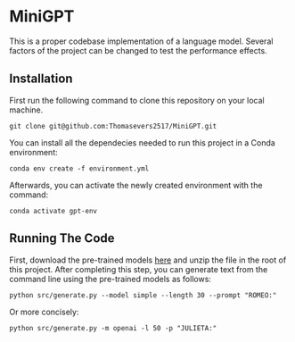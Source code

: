 # MiniGPT
This is a proper codebase implementation of a language model. Several factors of the project can be changed to test the performance effects.


## Installation
First run the following command to clone this repository on your local machine.

```git clone git@github.com:Thomasevers2517/MiniGPT.git ```

You can install all the dependecies needed to run this project in a Conda environment:

```conda env create -f environment.yml```

Afterwards, you can activate the newly created environment with the command:
 
```conda activate gpt-env```


## Running The Code

First, download the pre-trained models [here](https://drive.google.com/file/d/1FbW1f4KNVMJA5CtWMF59sN1bbDOTwa6V/view?usp=sharing) and unzip the file
in the root of this project. After completing this step, you can generate text from the command line using the pre-trained models as follows:

```python src/generate.py --model simple --length 30 --prompt "ROMEO:"```

Or more concisely:

```python src/generate.py -m openai -l 50 -p "JULIETA:"```